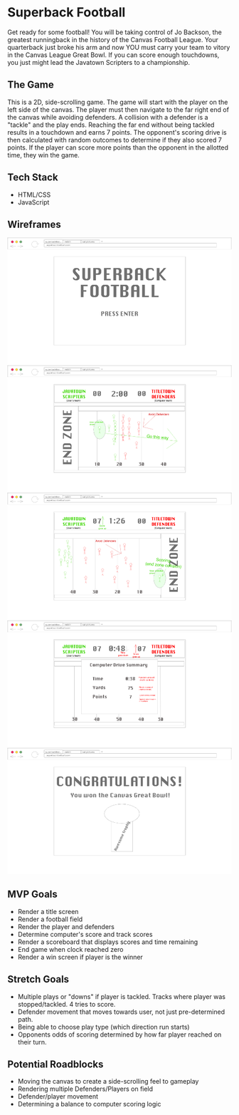 # Superback Football
Get ready for some football! You will be taking control of Jo Backson, the greatest runningback in the history of the Canvas Football League. Your quarterback just broke his arm and now YOU must carry your team to vitory in the Canvas League Great Bowl. If you can score enough touchdowns, you just might lead the Javatown Scripters to a championship.


## The Game
This is a 2D, side-scrolling game. The game will start with the player on the left side of the canvas. The player must then navigate to the far right end of the canvas while avoiding defenders. A collision with a defender is a "tackle" and the play ends. Reaching the far end without being tackled results in a touchdown and earns 7 points. The opponent's scoring drive is then calculated with random outcomes to determine if they also scored 7 points. If the player can score more points than the opponent in the allotted time, they win the game. 

## Tech Stack
- HTML/CSS 
- JavaScript 

## Wireframes
![title](./title-screen.png)
![start](./gameplay-screen-start.png)
![scoring](./gameplay-screen-scoring.png)
![opponent](./gameplay-screen-opponent-drive.png)
![win](./win-screen.png)

## MVP Goals
- Render a title screen
- Render a football field 
- Render the player and defenders 
- Determine computer's score and track scores
- Render a scoreboard that displays scores and time remaining
- End game when clock reached zero
- Render a win screen if player is the winner

## Stretch Goals
- Multiple plays or "downs" if player is tackled. Tracks where player was stopped/tackled. 4 tries to score.
- Defender movement that moves towards user, not just pre-determined path.
- Being able to choose play type (which direction run starts)
- Opponents odds of scoring determined by how far player reached on their turn.

## Potential Roadblocks
- Moving the canvas to create a side-scrolling feel to gameplay
- Rendering multiple Defenders/Players on field
- Defender/player movement
- Determining a balance to computer scoring logic